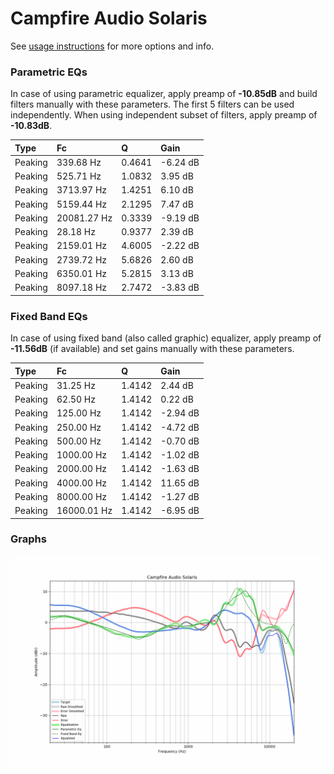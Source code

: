 # Campfire Audio Solaris
See [usage instructions](https://github.com/jaakkopasanen/AutoEq#usage) for more options and info.

### Parametric EQs
In case of using parametric equalizer, apply preamp of **-10.85dB** and build filters manually
with these parameters. The first 5 filters can be used independently.
When using independent subset of filters, apply preamp of **-10.83dB**.

| Type    | Fc          |      Q | Gain     |
|:--------|:------------|:-------|:---------|
| Peaking | 339.68 Hz   | 0.4641 | -6.24 dB |
| Peaking | 525.71 Hz   | 1.0832 | 3.95 dB  |
| Peaking | 3713.97 Hz  | 1.4251 | 6.10 dB  |
| Peaking | 5159.44 Hz  | 2.1295 | 7.47 dB  |
| Peaking | 20081.27 Hz | 0.3339 | -9.19 dB |
| Peaking | 28.18 Hz    | 0.9377 | 2.39 dB  |
| Peaking | 2159.01 Hz  | 4.6005 | -2.22 dB |
| Peaking | 2739.72 Hz  | 5.6826 | 2.60 dB  |
| Peaking | 6350.01 Hz  | 5.2815 | 3.13 dB  |
| Peaking | 8097.18 Hz  | 2.7472 | -3.83 dB |

### Fixed Band EQs
In case of using fixed band (also called graphic) equalizer, apply preamp of **-11.56dB**
(if available) and set gains manually with these parameters.

| Type    | Fc          |      Q | Gain     |
|:--------|:------------|:-------|:---------|
| Peaking | 31.25 Hz    | 1.4142 | 2.44 dB  |
| Peaking | 62.50 Hz    | 1.4142 | 0.22 dB  |
| Peaking | 125.00 Hz   | 1.4142 | -2.94 dB |
| Peaking | 250.00 Hz   | 1.4142 | -4.72 dB |
| Peaking | 500.00 Hz   | 1.4142 | -0.70 dB |
| Peaking | 1000.00 Hz  | 1.4142 | -1.02 dB |
| Peaking | 2000.00 Hz  | 1.4142 | -1.63 dB |
| Peaking | 4000.00 Hz  | 1.4142 | 11.65 dB |
| Peaking | 8000.00 Hz  | 1.4142 | -1.27 dB |
| Peaking | 16000.01 Hz | 1.4142 | -6.95 dB |

### Graphs
![](./Campfire%20Audio%20Solaris.png)